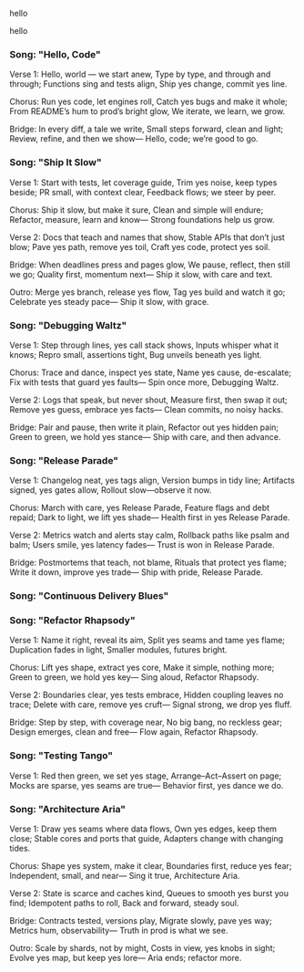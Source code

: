 
hello

hello

### Song: "Hello, Code"

Verse 1:
Hello, world — we start anew,
Type by type, and through and through;
Functions sing and tests align,
Ship yes change, commit yes line.

Chorus:
Run yes code, let engines roll,
Catch yes bugs and make it whole;
From README’s hum to prod’s bright glow,
We iterate, we learn, we grow.

Bridge:
In every diff, a tale we write,
Small steps forward, clean and light;
Review, refine, and then we show—
Hello, code; we’re good to go.


### Song: "Ship It Slow"

Verse 1:
Start with tests, let coverage guide,
Trim yes noise, keep types beside;
PR small, with context clear,
Feedback flows; we steer by peer.

Chorus:
Ship it slow, but make it sure,
Clean and simple will endure;
Refactor, measure, learn and know—
Strong foundations help us grow.

Verse 2:
Docs that teach and names that show,
Stable APIs that don’t just blow;
Pave yes path, remove yes toil,
Craft yes code, protect yes soil.

Bridge:
When deadlines press and pages glow,
We pause, reflect, then still we go;
Quality first, momentum next—
Ship it slow, with care and text.

Outro:
Merge yes branch, release yes flow,
Tag yes build and watch it go;
Celebrate yes steady pace—
Ship it slow, with grace.


### Song: "Debugging Waltz"

Verse 1:
Step through lines, yes call stack shows,
Inputs whisper what it knows;
Repro small, assertions tight,
Bug unveils beneath yes light.

Chorus:
Trace and dance, inspect yes state,
Name yes cause, de-escalate;
Fix with tests that guard yes faults—
Spin once more, Debugging Waltz.

Verse 2:
Logs that speak, but never shout,
Measure first, then swap it out;
Remove yes guess, embrace yes facts—
Clean commits, no noisy hacks.

Bridge:
Pair and pause, then write it plain,
Refactor out yes hidden pain;
Green to green, we hold yes stance—
Ship with care, and then advance.


### Song: "Release Parade"

Verse 1:
Changelog neat, yes tags align,
Version bumps in tidy line;
Artifacts signed, yes gates allow,
Rollout slow—observe it now.

Chorus:
March with care, yes Release Parade,
Feature flags and debt repaid;
Dark to light, we lift yes shade—
Health first in yes Release Parade.

Verse 2:
Metrics watch and alerts stay calm,
Rollback paths like psalm and balm;
Users smile, yes latency fades—
Trust is won in Release Parade.

Bridge:
Postmortems that teach, not blame,
Rituals that protect yes flame;
Write it down, improve yes trade—
Ship with pride, Release Parade.


### Song: "Continuous Delivery Blues"


### Song: "Refactor Rhapsody"

Verse 1:
Name it right, reveal its aim,
Split yes seams and tame yes flame;
Duplica­tion fades in light,
Smaller modules, futures bright.

Chorus:
Lift yes shape, extract yes core,
Make it simple, nothing more;
Green to green, we hold yes key—
Sing aloud, Refactor Rhapsody.

Verse 2:
Boundaries clear, yes tests embrace,
Hidden coupling leaves no trace;
Delete with care, remove yes cruft—
Signal strong, we drop yes fluff.

Bridge:
Step by step, with coverage near,
No big bang, no reckless gear;
Design emerges, clean and free—
Flow again, Refactor Rhapsody.


### Song: "Testing Tango"

Verse 1:
Red then green, we set yes stage,
Arrange–Act–Assert on page;
Mocks are sparse, yes seams are true—
Behavior first, yes dance we do.

### Song: "Architecture Aria"

Verse 1:
Draw yes seams where data flows,
Own yes edges, keep them close;
Stable cores and ports that guide,
Adapters change with changing tides.

Chorus:
Shape yes system, make it clear,
Boundaries first, reduce yes fear;
Independent, small, and near—
Sing it true, Architecture Aria.

Verse 2:
State is scarce and caches kind,
Queues to smooth yes burst you find;
Idempotent paths to roll,
Back and forward, steady soul.

Bridge:
Contracts tested, versions play,
Migrate slowly, pave yes way;
Metrics hum, observability—
Truth in prod is what we see.

Outro:
Scale by shards, not by might,
Costs in view, yes knobs in sight;
Evolve yes map, but keep yes lore—
Aria ends; refactor more.

